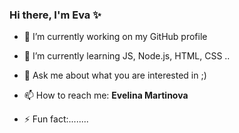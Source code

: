 ### Hi there, I'm Eva ✨


- 🔭 I’m currently working on my GitHub profile
- 🌱 I’m currently learning JS, Node.js, HTML, CSS ..
- 💬 Ask me about what you are interested in ;)
- 📫 How to reach me: <a style="text-decoration: none;" href="mailto:evelina_martinova@outlook.com"><b> Evelina Martinova</b></a>

- ⚡ Fun fact:........

<!-- - 👯 I’m looking to collaborate on ...
- 🤔 I’m looking for help with ... -->
